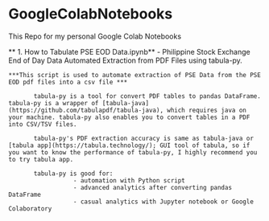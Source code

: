 # GoogleColabNotebooks

This Repo for my personal Google Colab Notebooks


** 1. How to Tabulate PSE EOD Data.ipynb** - Philippine Stock Exchange End of Day Data Automated Extraction from PDF Files using tabula-py.
            
    ***This script is used to automate extraction of PSE Data from the PSE EOD pdf files into a csv file ***

           tabula-py is a tool for convert PDF tables to pandas DataFrame. tabula-py is a wrapper of [tabula-java](https://github.com/tabulapdf/tabula-java), which requires java on your machine. tabula-py also enables you to convert tables in a PDF into CSV/TSV files.

           tabula-py's PDF extraction accuracy is same as tabula-java or [tabula app](https://tabula.technology/); GUI tool of tabula, so if you want to know the performance of tabula-py, I highly recommend you to try tabula app.

           tabula-py is good for:
                      - automation with Python script
                      - advanced analytics after converting pandas DataFrame
                      - casual analytics with Jupyter notebook or Google Colaboratory

